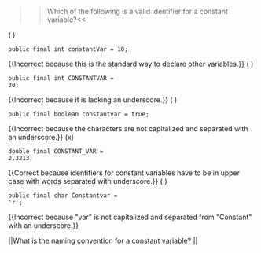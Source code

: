 >>Which of the following is a valid identifier for a constant variable?<<

( ) <pre><code>public final int constantVar = 10;</code></pre> {{Incorrect because this is the standard way to declare other variables.}}
( ) <pre><code>public final int CONSTANTVAR = 30;</code></pre> {{Incorrect because it is lacking an underscore.}}
( ) <pre><code>public final boolean constantvar = true;</code></pre> {{Incorrect because the characters are not capitalized and separated with an underscore.}}
(x) <pre><code>double final CONSTANT_VAR = 2.3213;</code></pre> {{Correct because identifiers for constant variables have to be in upper case with words separated with underscore.}}
( ) <pre><code>public final char Constantvar = 'r';</code></pre> {{Incorrect because "var" is not capitalized and separated from "Constant" with an underscore.}}

||What is the naming convention for a constant variable? ||
